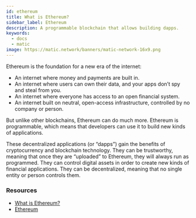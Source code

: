 ```yaml
---
id: ethereum
title: What is Ethereum?
sidebar_label: Ethereum
description: A programmable blockchain that allows building dapps.
keywords:
  - docs
  - matic
image: https://matic.network/banners/matic-network-16x9.png 
---
```


Ethereum is the foundation for a new era of the internet:

- An internet where money and payments are built in.
- An internet where users can own their data, and your apps don’t spy and steal from you.
- An internet where everyone has access to an open financial system.
- An internet built on neutral, open-access infrastructure, controlled by no company or person.

But unlike other blockchains, Ethereum can do much more. Ethereum is programmable, which means that developers can use it to build new kinds of applications.

These decentralized applications (or “dapps”) gain the benefits of cryptocurrency and blockchain technology. They can be trustworthy, meaning that once they are “uploaded” to Ethereum, they will always run as programmed. They can control digital assets in order to create new kinds of financial applications. They can be decentralized, meaning that no single entity or person controls them.
### **Resources**

- [What is Ethereum?](https://ethereum.org/what-is-ethereum/) <br/>
- [Ethereum](https://ethereum.org/)